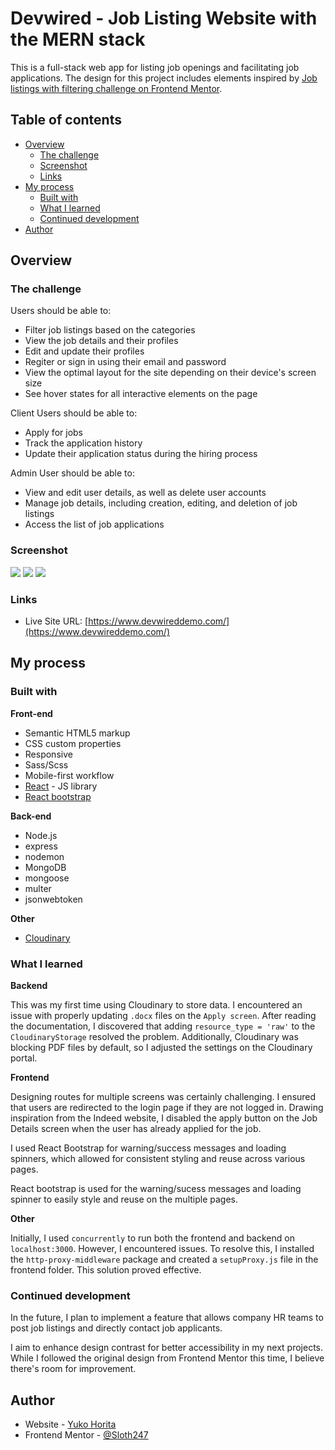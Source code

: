 # Devwired - Job Listing Website with the MERN stack

This is a full-stack web app for listing job openings and facilitating job applications. The design for this project includes elements inspired by [Job listings with filtering challenge on Frontend Mentor](https://www.frontendmentor.io/challenges/job-listings-with-filtering-ivstIPCt).

## Table of contents

- [Overview](#overview)
  - [The challenge](#the-challenge)
  - [Screenshot](#screenshot)
  - [Links](#links)
- [My process](#my-process)
  - [Built with](#built-with)
  - [What I learned](#what-i-learned)
  - [Continued development](#continued-development)
- [Author](#author)

## Overview

### The challenge

Users should be able to:

- Filter job listings based on the categories
- View the job details and their profiles
- Edit and update their profiles
- Regiter or sign in using their email and password
- View the optimal layout for the site depending on their device's screen size
- See hover states for all interactive elements on the page

Client Users should be able to:

- Apply for jobs
- Track the application history
- Update their application status during the hiring process

Admin User should be able to:

- View and edit user details, as well as delete user accounts
- Manage job details, including creation, editing, and deletion of job listings
- Access the list of job applications

### Screenshot

![](./readme/desktop-view.png)
![](./readme/mobile-view.png)
![](./readme/login.png)

### Links

- Live Site URL: [https://www.devwireddemo.com/](https://www.devwireddemo.com/)

## My process

### Built with

**Front-end**

- Semantic HTML5 markup
- CSS custom properties
- Responsive
- Sass/Scss
- Mobile-first workflow
- [React](https://reactjs.org/) - JS library
- [React bootstrap](https://react-bootstrap.netlify.app/)

**Back-end**

- Node.js
- express
- nodemon
- MongoDB
- mongoose
- multer
- jsonwebtoken

**Other**

- [Cloudinary](https://cloudinary.com/)

### What I learned

**Backend**

This was my first time using Cloudinary to store data. I encountered an issue with properly updating `.docx` files on the `Apply screen`. After reading the documentation, I discovered that adding `resource_type = 'raw'` to the `CloudinaryStorage` resolved the problem. Additionally, Cloudinary was blocking PDF files by default, so I adjusted the settings on the Cloudinary portal.

**Frontend**

Designing routes for multiple screens was certainly challenging. I ensured that users are redirected to the login page if they are not logged in. Drawing inspiration from the Indeed website, I disabled the apply button on the Job Details screen when the user has already applied for the job.

I used React Bootstrap for warning/success messages and loading spinners, which allowed for consistent styling and reuse across various pages.

React bootstrap is used for the warning/sucess messages and loading spinner to easily style and reuse on the multiple pages.

**Other**

Initially, I used `concurrently` to run both the frontend and backend on `localhost:3000`. However, I encountered issues. To resolve this, I installed the `http-proxy-middleware` package and created a `setupProxy.js` file in the frontend folder. This solution proved effective.

### Continued development

In the future, I plan to implement a feature that allows company HR teams to post job listings and directly contact job applicants.

I aim to enhance design contrast for better accessibility in my next projects. While I followed the original design from Frontend Mentor this time, I believe there's room for improvement.

## Author

- Website - [Yuko Horita](https://www.yuko-h.com)
- Frontend Mentor - [@Sloth247](https://www.frontendmentor.io/profile/Sloth247)
